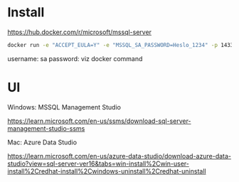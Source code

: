 # Install

https://hub.docker.com/r/microsoft/mssql-server

```bash
docker run -e "ACCEPT_EULA=Y" -e "MSSQL_SA_PASSWORD=Heslo_1234" -p 1433:1433 -d mcr.microsoft.com/mssql/server:2022-latest
```

username: sa
password: viz docker command

# UI

Windows: MSSQL Management Studio

https://learn.microsoft.com/en-us/ssms/download-sql-server-management-studio-ssms

Mac: Azure Data Studio

https://learn.microsoft.com/en-us/azure-data-studio/download-azure-data-studio?view=sql-server-ver16&tabs=win-install%2Cwin-user-install%2Credhat-install%2Cwindows-uninstall%2Credhat-uninstall
